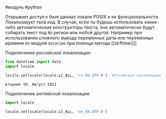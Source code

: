 #модуль #python 

Открывает доступ к базе данных локали POSIX и ее функциональности.
Локализирует твой код.
В случае, если ты будешь использовать какие-либо автоматические конструкторы текста, они автоматически будут собирать текст под `RU` регион или любой другой.
Например при использовании сложного вывода переменных даты или переменных времени из модуля `datatime` при помощи метода [[strftime()]]

Подключение российской локализации:
```python
from datetime import date
import locale

locale.setlocale(locale.LC_ALL, 'ru_RU.UTF-8')  #Росийская локализация
```
```
вторник 10, Август 2021
```

Подключение английской локализации:
```python
import locale 

locale.setlocale(locale.LC_ALL, 'en_EN.UTF-8')
```